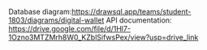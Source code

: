 Database diagram:https://drawsql.app/teams/student-1803/diagrams/digital-wallet
API documentation: https://drive.google.com/file/d/1Hl7-1Ozno3MTZMrh8W0_KZblSifwsPex/view?usp=drive_link
